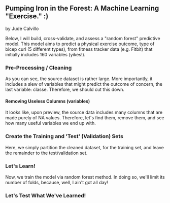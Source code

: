 ## Pumping Iron in the Forest: A Machine Learning "Exercise." :)
by Jude Calvillo  

Below, I will build, cross-validate, and assess a "random forest" predictive model. This model aims to predict a physical exercise outcome, type of bicep curl (5 different types), from fitness tracker data (e.g. Fitbit) that initially includes 160 variables (yikes!). 

### Pre-Processing / Cleaning
As you can see, the source dataset is rather large. More importantly, it includes a slew of variables that might predict the outcome of concern, the last variable: classe. Therefore, we should cut this down.

#### Removing Useless Columns (variables)
It looks like, upon preview, the source data includes many columns that are made purely of NA values. Therefore, let's find them, remove them, and see how many useful variables we end up with.

### Create the Training and 'Test' (Validation) Sets
Here, we simply partition the cleaned dataset, for the training set, and leave the remainder to the test/validation set.

### Let's Learn!
Now, we train the model via random forest method. In doing so, we'll limit its number of folds, because, well, I ain't got all day!

### Let's Test What We've Learned!


